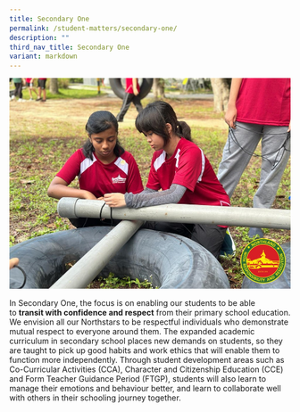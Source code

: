 ```yaml
---
title: Secondary One
permalink: /student-matters/secondary-one/
description: ""
third_nav_title: Secondary One
variant: markdown
---
```

![](/images/SPARCLE_1___Secondary_1_Camp_Respect.jpg)
<p>In Secondary One, the focus is on enabling our students to be able to&nbsp;<strong>transit with confidence and respect</strong>&nbsp;from their primary school education. We envision all our Northstars to be respectful individuals who demonstrate mutual respect to everyone around them. The expanded academic curriculum in secondary school places new demands on students, so they are taught to pick up good habits and work ethics that will enable them to function more independently. Through student development areas such as Co-Curricular Activities (CCA), Character and Citizenship Education (CCE) and Form Teacher Guidance Period (FTGP), students will also learn to manage their emotions and behaviour better, and learn to collaborate well with others in their schooling journey together.</p>